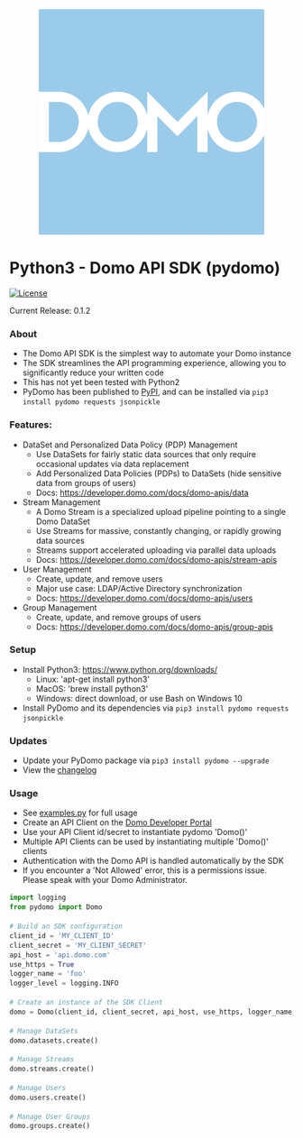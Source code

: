 <div align="center">
  <img src="domo.png" width="400" height="400"/>
</div>

# Python3 - Domo API SDK (pydomo)
[![License](https://img.shields.io/badge/license-MIT-blue.svg?style=flat)](http://www.opensource.org/licenses/MIT)

Current Release: 0.1.2

### About

* The Domo API SDK is the simplest way to automate your Domo instance
* The SDK streamlines the API programming experience, allowing you to significantly reduce your written code
* This has not yet been tested with Python2
* PyDomo has been published to [PyPI](https://pypi.python.org/pypi/pydomo), and can be installed via `pip3 install pydomo requests jsonpickle`

### Features:
- DataSet and Personalized Data Policy (PDP) Management
    - Use DataSets for fairly static data sources that only require occasional updates via data replacement
    - Add Personalized Data Policies (PDPs) to DataSets (hide sensitive data from groups of users)
    - Docs: https://developer.domo.com/docs/domo-apis/data
- Stream Management
    - A Domo Stream is a specialized upload pipeline pointing to a single Domo DataSet
    - Use Streams for massive, constantly changing, or rapidly growing data sources
    - Streams support accelerated uploading via parallel data uploads
    - Docs: https://developer.domo.com/docs/domo-apis/stream-apis
- User Management
    - Create, update, and remove users
    - Major use case: LDAP/Active Directory synchronization
    - Docs: https://developer.domo.com/docs/domo-apis/users
- Group Management
    - Create, update, and remove groups of users
    - Docs: https://developer.domo.com/docs/domo-apis/group-apis

### Setup
* Install Python3: https://www.python.org/downloads/
    * Linux: 'apt-get install python3'
    * MacOS: 'brew install python3'
    * Windows: direct download, or use Bash on Windows 10
* Install PyDomo and its dependencies via `pip3 install pydomo requests jsonpickle`

### Updates
* Update your PyDomo package via `pip3 install pydomo --upgrade`
* View the [changelog](CHANGELOG.md)

### Usage
* See [examples.py](examples.py) for full usage
* Create an API Client on the [Domo Developer Portal](https://developer.domo.com/)
* Use your API Client id/secret to instantiate pydomo 'Domo()'
* Multiple API Clients can be used by instantiating multiple 'Domo()' clients
* Authentication with the Domo API is handled automatically by the SDK
* If you encounter a 'Not Allowed' error, this is a permissions issue. Please speak with your Domo Administrator.
```python
import logging
from pydomo import Domo

# Build an SDK configuration
client_id = 'MY_CLIENT_ID'
client_secret = 'MY_CLIENT_SECRET'
api_host = 'api.domo.com'
use_https = True
logger_name = 'foo'
logger_level = logging.INFO

# Create an instance of the SDK Client
domo = Domo(client_id, client_secret, api_host, use_https, logger_name, logger_level)

# Manage DataSets
domo.datasets.create()

# Manage Streams
domo.streams.create()

# Manage Users
domo.users.create()

# Manage User Groups
domo.groups.create()
```
